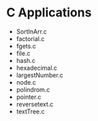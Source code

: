 # C Applications
* SortInArr.c
* factorial.c
* fgets.c
* file.c
* hash.c
* hexadecimal.c
* largestNumber.c
* node.c
* polindrom.c
* pointer.c
* reversetext.c
* textTree.c
